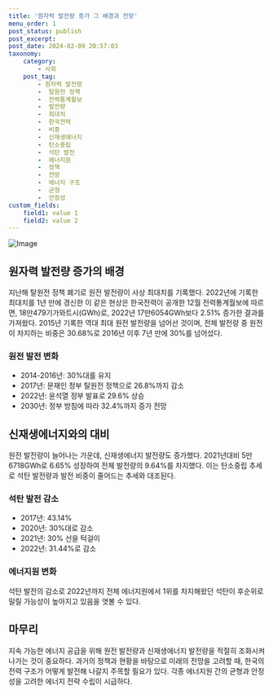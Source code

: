 ```yaml
---
title: '원자력 발전량 증가 그 배경과 전망'
menu_order: 1
post_status: publish
post_excerpt: 
post_date: 2024-02-09 20:57:03
taxonomy:
    category:
        - 사회
    post_tag:
        - 원자력 발전량
        -  탈원전 정책
        -  전력통계월보
        -  발전량
        -  최대치
        -  한국전력
        -  비중
        -  신재생에너지
        -  탄소중립
        -  석탄 발전
        -  에너지원
        -  정책
        -  전망
        -  에너지 구조
        -  균형
        -  안정성
custom_fields:
    field1: value 1
    field2: value 2
---
```


![Image](https://imgnews.pstatic.net/image/656/2024/02/09/0000079277_001_20240209103503997.jpg?type=w647)

## 원자력 발전량 증가의 배경
지난해 탈원전 정책 폐기로 원전 발전량이 사상 최대치를 기록했다. 2022년에 기록한 최대치를 1년 만에 경신한 이 같은 현상은 한국전력이 공개한 12월 전력통계월보에 따르면, 18만479기가와트시(GWh)로, 2022년 17만6054GWh보다 2.51% 증가한 결과를 가져왔다. 2015년 기록한 역대 최대 원전 발전량을 넘어선 것이며, 전체 발전량 중 원전이 차지하는 비중은 30.68%로 2016년 이후 7년 만에 30%를 넘어섰다.
### 원전 발전 변화
- 2014-2016년: 30%대를 유지
- 2017년: 문재인 정부 탈원전 정책으로 26.8%까지 감소
- 2022년: 윤석열 정부 발표로 29.6% 상승
- 2030년: 정부 방침에 따라 32.4%까지 증가 전망
## 신재생에너지와의 대비
원전 발전량이 늘어나는 가운데, 신재생에너지 발전량도 증가했다. 2021년대비 5만6718GWh로 6.65% 성장하여 전체 발전량의 9.64%를 차지했다. 이는 탄소중립 추세로 석탄 발전량과 발전 비중이 줄어드는 추세와 대조된다.
### 석탄 발전 감소
- 2017년: 43.14%
- 2020년: 30%대로 감소
- 2021년: 30% 선을 턱걸이
- 2022년: 31.44%로 감소
### 에너지원 변화
석탄 발전의 감소로 2022년까지 전체 에너지원에서 1위를 차지해왔던 석탄이 후순위로 밀릴 가능성이 높아지고 있음을 엿볼 수 있다.
## 마무리
지속 가능한 에너지 공급을 위해 원전 발전량과 신재생에너지 발전량을 적절히 조화시켜 나가는 것이 중요하다. 과거의 정책과 현황을 바탕으로 미래의 전망을 고려할 때, 한국의 전력 구조가 어떻게 발전해 나갈지 주목할 필요가 있다. 각종 에너지원 간의 균형과 안정성을 고려한 에너지 전략 수립이 시급하다.

